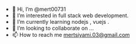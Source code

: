 - 👋 Hi, I’m @mert00731
- 👀 I’m interested in full stack web development.
- 🌱 I’m currently learning nodejs , vuejs .
- 💞️ I’m looking to collaborate on ...
- 📫 How to reach me mertsiyami.03@gmail.com

<!---
mert00731/mert00731 is a ✨ special ✨ repository because its `README.md` (this file) appears on your GitHub profile.
You can click the Preview link to take a look at your changes.
--->
